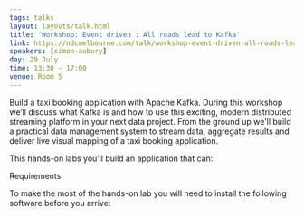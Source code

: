 ```yaml
---
tags: talks
layout: layouts/talk.html
title: 'Workshop: Event driven : All roads lead to Kafka'
link: https://ndcmelbourne.com/talk/workshop-event-driven-all-roads-lead-to-kafka/
speakers: [simon-aubury]
day: 29 July
time: 13:30 - 17:00
venue: Room 5
---
```

Build a taxi booking application with Apache Kafka. During this workshop we’ll discuss what Kafka is and how to use this exciting, modern distributed streaming platform in your next data project. From the ground up we'll build a practical data management system to stream data, aggregate results and deliver live visual mapping of a taxi booking application.

This hands-on labs you’ll build an application that can:



Requirements

To make the most of the hands-on lab you will need to install the following software before you arrive: